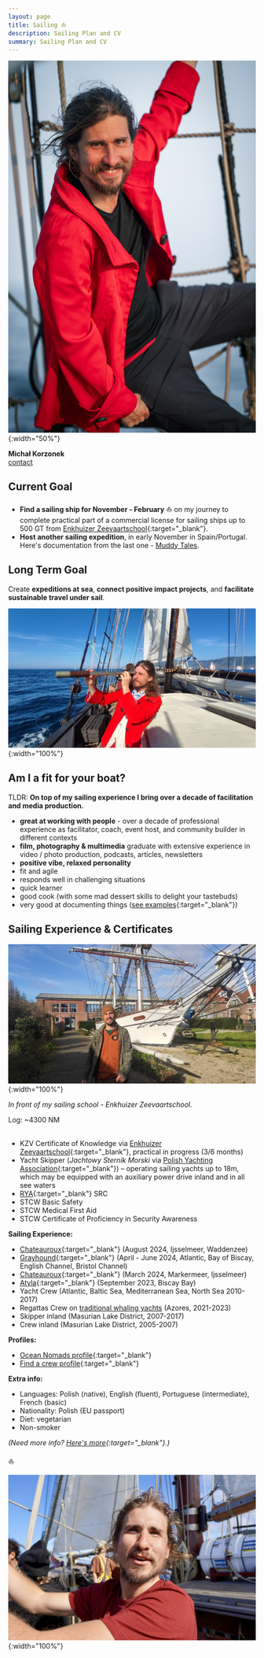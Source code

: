 ```yaml
---
layout: page
title: Sailing ⛵️
description: Sailing Plan and CV
summary: Sailing Plan and CV
---
```


![Sailing Headshot](/assets/michal-red-sailor.jpg){:width="50%"}

**Michał Korzonek**<br>
[contact](https://michalkorzonek.com/play-together)

## Current Goal

- **Find a sailing ship for November - February** ⛵️ on my journey to complete practical part of a commercial license for sailing ships up to 500 GT from [Enkhuizer Zeevaartschool](https://ezsenglish.weebly.com/kzv-engl.html){:target="_blank"}.
- **Host another sailing expedition**, in early November in Spain/Portugal. Here's documentation from the last one - [Muddy Tales](/muddy-tales).
## Long Term Goal

Create **expeditions at sea**, **connect positive impact projects**, and **facilitate sustainable travel under sail**.

![Sailing Headshot](/assets/michal-officer.jpg){:width="100%"}

## Am I a fit for your boat?

TLDR: **On top of my sailing experience I bring over a decade of facilitation and media production.**

- **great at working with people** - over a decade of professional experience as facilitator, coach, event host, and community builder in different contexts
- **film, photography & multimedia** graduate with extensive experience in video / photo production, podcasts, articles, newsletters
- **positive vibe, relaxed personality**
- fit and agile
- responds well in challenging situations
- quick learner
- good cook (with some mad dessert skills to delight your tastebuds)
- very good at documenting things ([see examples](/documentation){:target="_blank"})

## Sailing Experience & Certificates

![Sailing Headshot](/assets/michal-kaatje.jpg){:width="100%"}

*In front of my sailing school - Enkhuizer Zeevaartschool.*

Log: ~4300 NM <br><br>

- KZV Certificate of Knowledge via [Enkhuizer Zeevaartschool](https://ezsenglish.weebly.com/kzv-engl.html){:target="_blank"}, practical in progress (3/6 months)
- Yacht Skipper (*Jachtowy Sternik Morski* via [Polish Yachting Association](http://pya.org.pl/polski-zwiazek-zeglarski){:target="_blank"}) – operating sailing yachts up to 18m, which may be equipped with an auxiliary power drive inland and in all see waters
- [RYA](http://www.rya.org.uk/Pages/Home.aspx){:target="_blank"} SRC
- STCW Basic Safety
- STCW Medical First Aid
- STCW Certificate of Proficiency in Security Awareness

**Sailing Experience:**
- [Chateauroux](https://bouncespace.co/locations/chateauroux/){:target="_blank"} (August 2024, Ijsselmeer, Waddenzee)
- [Grayhound](https://grayhoundventures.com){:target="_blank"} (April - June 2024, Atlantic, Bay of Biscay, English Channel, Bristol Channel)
- [Chateauroux](https://bouncespace.co/locations/chateauroux/){:target="_blank"} (March 2024, Markermeer, Ijsselmeer)
- [Atyla](https://atyla.org/){:target="_blank"} (September 2023, Biscay Bay)
- Yacht Crew (Atlantic, Baltic Sea, Mediterranean Sea, North Sea 2010-2017) 
- Regattas Crew on [traditional whaling yachts](https://www.forbes.com/sites/tmullen/2023/10/15/the-unique-world-of-azorean-whale-boat-racing/) (Azores, 2021-2023)
- Skipper inland (Masurian Lake District, 2007-2017)  
- Crew inland (Masurian Lake District, 2005-2007)

**Profiles:**
- [Ocean Nomads profile](https://oceannomads.mn.co/members/5854004){:target="_blank"}
- [Find a crew profile](https://www.findacrew.net/en/crew/284446){:target="_blank"}

**Extra info:**

- Languages: Polish (native), English (fluent), Portuguese (intermediate), French (basic)
- Nationality: Polish (EU passport) 
- Diet: vegetarian
- Non-smoker

*(Need more info? [Here's more](/){:target="_blank"}.)*

⛵️

![Sailing Headshot](/assets/michal-hoist.jpg){:width="100%"}
